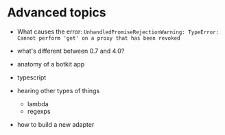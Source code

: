 # Advanced topics

* What causes the error: `UnhandledPromiseRejectionWarning: TypeError: Cannot perform 'get' on a proxy that has been revoked`

* what's different between 0.7 and 4.0?

* anatomy of a botkit app

* typescript

* hearing other types of things
    * lambda
    * regexps

* how to build a new adapter